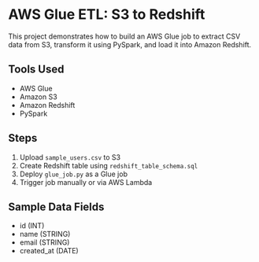 
# AWS Glue ETL: S3 to Redshift

This project demonstrates how to build an AWS Glue job to extract CSV data from S3, transform it using PySpark, and load it into Amazon Redshift.

## Tools Used
- AWS Glue
- Amazon S3
- Amazon Redshift
- PySpark

## Steps
1. Upload `sample_users.csv` to S3
2. Create Redshift table using `redshift_table_schema.sql`
3. Deploy `glue_job.py` as a Glue job
4. Trigger job manually or via AWS Lambda

## Sample Data Fields
- id (INT)
- name (STRING)
- email (STRING)
- created_at (DATE)
